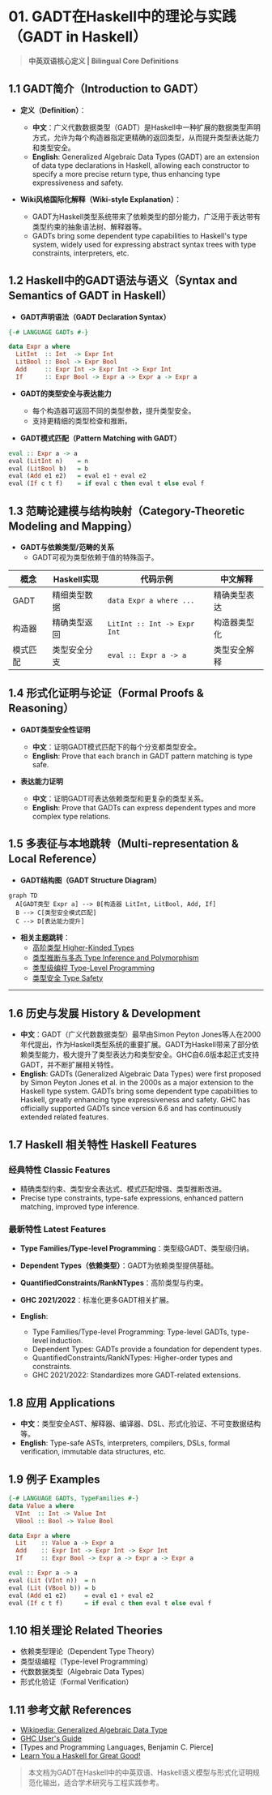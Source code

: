 # 01. GADT在Haskell中的理论与实践（GADT in Haskell）

> **中英双语核心定义 | Bilingual Core Definitions**

## 1.1 GADT简介（Introduction to GADT）

- **定义（Definition）**：
  - **中文**：广义代数数据类型（GADT）是Haskell中一种扩展的数据类型声明方式，允许为每个构造器指定更精确的返回类型，从而提升类型表达能力和类型安全。
  - **English**: Generalized Algebraic Data Types (GADT) are an extension of data type declarations in Haskell, allowing each constructor to specify a more precise return type, thus enhancing type expressiveness and safety.

- **Wiki风格国际化解释（Wiki-style Explanation）**：
  - GADT为Haskell类型系统带来了依赖类型的部分能力，广泛用于表达带有类型约束的抽象语法树、解释器等。
  - GADTs bring some dependent type capabilities to Haskell's type system, widely used for expressing abstract syntax trees with type constraints, interpreters, etc.

## 1.2 Haskell中的GADT语法与语义（Syntax and Semantics of GADT in Haskell）

- **GADT声明语法（GADT Declaration Syntax）**

```haskell
{-# LANGUAGE GADTs #-}

data Expr a where
  LitInt  :: Int  -> Expr Int
  LitBool :: Bool -> Expr Bool
  Add     :: Expr Int -> Expr Int -> Expr Int
  If      :: Expr Bool -> Expr a -> Expr a -> Expr a
```

- **GADT的类型安全与表达能力**
  - 每个构造器可返回不同的类型参数，提升类型安全。
  - 支持更精细的类型检查和推断。

- **GADT模式匹配（Pattern Matching with GADT）**

```haskell
eval :: Expr a -> a
eval (LitInt n)    = n
eval (LitBool b)   = b
eval (Add e1 e2)   = eval e1 + eval e2
eval (If c t f)    = if eval c then eval t else eval f
```

## 1.3 范畴论建模与结构映射（Category-Theoretic Modeling and Mapping）

- **GADT与依赖类型/范畴的关系**
  - GADT可视为类型依赖于值的特殊函子。

| 概念 | Haskell实现 | 代码示例 | 中文解释 |
|------|-------------|----------|----------|
| GADT | 精细类型数据 | `data Expr a where ...` | 精确类型表达 |
| 构造器 | 精确类型返回 | `LitInt :: Int -> Expr Int` | 构造器类型化 |
| 模式匹配 | 类型安全分支 | `eval :: Expr a -> a` | 类型安全解释 |

## 1.4 形式化证明与论证（Formal Proofs & Reasoning）

- **GADT类型安全性证明**
  - **中文**：证明GADT模式匹配下的每个分支都类型安全。
  - **English**: Prove that each branch in GADT pattern matching is type safe.

- **表达能力证明**
  - **中文**：证明GADT可表达依赖类型和更复杂的类型关系。
  - **English**: Prove that GADTs can express dependent types and more complex type relations.

## 1.5 多表征与本地跳转（Multi-representation & Local Reference）

- **GADT结构图（GADT Structure Diagram）**

```mermaid
graph TD
  A[GADT类型 Expr a] --> B[构造器 LitInt, LitBool, Add, If]
  B --> C[类型安全模式匹配]
  C --> D[表达能力提升]
```

- **相关主题跳转**：
  - [高阶类型 Higher-Kinded Types](./01-Higher-Kinded-Types.md)
  - [类型推断与多态 Type Inference and Polymorphism](./01-Type-Inference-and-Polymorphism.md)
  - [类型级编程 Type-Level Programming](./01-Type-Level-Programming.md)
  - [类型安全 Type Safety](./01-Type-Safety.md)

---

## 1.6 历史与发展 History & Development

- **中文**：GADT（广义代数数据类型）最早由Simon Peyton Jones等人在2000年代提出，作为Haskell类型系统的重要扩展。GADT为Haskell带来了部分依赖类型能力，极大提升了类型表达力和类型安全。GHC自6.6版本起正式支持GADT，并不断扩展相关特性。
- **English**: GADTs (Generalized Algebraic Data Types) were first proposed by Simon Peyton Jones et al. in the 2000s as a major extension to the Haskell type system. GADTs bring some dependent type capabilities to Haskell, greatly enhancing type expressiveness and safety. GHC has officially supported GADTs since version 6.6 and has continuously extended related features.

## 1.7 Haskell 相关特性 Haskell Features

### 经典特性 Classic Features

- 精确类型约束、类型安全表达式、模式匹配增强、类型推断改进。
- Precise type constraints, type-safe expressions, enhanced pattern matching, improved type inference.

### 最新特性 Latest Features

- **Type Families/Type-level Programming**：类型级GADT、类型级归纳。
- **Dependent Types（依赖类型）**：GADT为依赖类型提供基础。
- **QuantifiedConstraints/RankNTypes**：高阶类型与约束。
- **GHC 2021/2022**：标准化更多GADT相关扩展。

- **English**:
  - Type Families/Type-level Programming: Type-level GADTs, type-level induction.
  - Dependent Types: GADTs provide a foundation for dependent types.
  - QuantifiedConstraints/RankNTypes: Higher-order types and constraints.
  - GHC 2021/2022: Standardizes more GADT-related extensions.

## 1.8 应用 Applications

- **中文**：类型安全AST、解释器、编译器、DSL、形式化验证、不可变数据结构等。
- **English**: Type-safe ASTs, interpreters, compilers, DSLs, formal verification, immutable data structures, etc.

## 1.9 例子 Examples

```haskell
{-# LANGUAGE GADTs, TypeFamilies #-}
data Value a where
  VInt  :: Int -> Value Int
  VBool :: Bool -> Value Bool

data Expr a where
  Lit    :: Value a -> Expr a
  Add    :: Expr Int -> Expr Int -> Expr Int
  If     :: Expr Bool -> Expr a -> Expr a -> Expr a

eval :: Expr a -> a
eval (Lit (VInt n))  = n
eval (Lit (VBool b)) = b
eval (Add e1 e2)     = eval e1 + eval e2
eval (If c t f)      = if eval c then eval t else eval f
```

## 1.10 相关理论 Related Theories

- 依赖类型理论（Dependent Type Theory）
- 类型级编程（Type-level Programming）
- 代数数据类型（Algebraic Data Types）
- 形式化验证（Formal Verification）

## 1.11 参考文献 References

- [Wikipedia: Generalized Algebraic Data Type](https://en.wikipedia.org/wiki/Generalized_algebraic_data_type)
- [GHC User's Guide](https://downloads.haskell.org/ghc/latest/docs/html/users_guide/)
- [Types and Programming Languages, Benjamin C. Pierce]
- [Learn You a Haskell for Great Good!](http://learnyouahaskell.com/)

> 本文档为GADT在Haskell中的中英双语、Haskell语义模型与形式化证明规范化输出，适合学术研究与工程实践参考。
